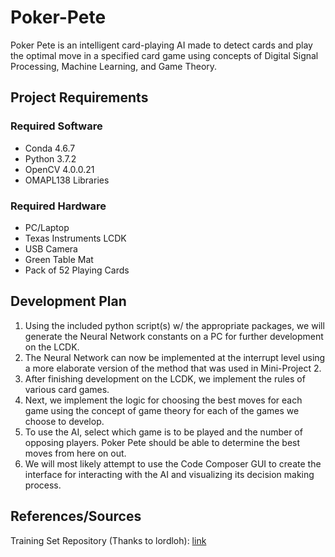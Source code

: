 # Poker-Pete

Poker Pete is an intelligent card-playing AI made to detect cards and play the optimal move in a specified card game using concepts of Digital Signal Processing, Machine Learning, and Game Theory.

## Project Requirements

### Required Software

- Conda 4.6.7
- Python 3.7.2
- OpenCV 4.0.0.21
- OMAPL138 Libraries

### Required Hardware

- PC/Laptop
- Texas Instruments LCDK
- USB Camera
- Green Table Mat
- Pack of 52 Playing Cards

## Development Plan

1) Using the included python script(s) w/ the appropriate packages, we will generate the Neural Network constants on a PC for further development on the LCDK.
2) The Neural Network can now be implemented at the interrupt level using a more elaborate version of the method that was used in Mini-Project 2.
3) After finishing development on the LCDK, we implement the rules of various card games.
4) Next, we implement the logic for choosing the best moves for each game using the concept of game theory for each of the games we choose to develop.
5) To use the AI, select which game is to be played and the number of opposing players. Poker Pete should be able to determine the best moves from here on out. 
6) We will most likely attempt to use the Code Composer GUI to create the interface for interacting with the AI and visualizing its decision making process. 

## References/Sources

Training Set Repository (Thanks to lordloh): [link](https://github.com/lordloh/playing-cards)
